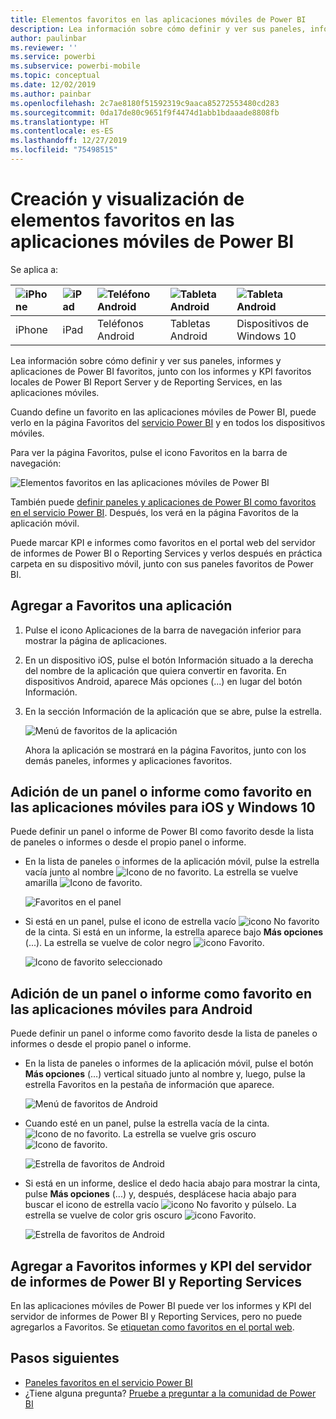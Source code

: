 ```yaml
---
title: Elementos favoritos en las aplicaciones móviles de Power BI
description: Lea información sobre cómo definir y ver sus paneles, informes y aplicaciones de Power BI favoritos, junto con los informes y KPI de Microsoft Power BI Report Server y de Reporting Services en las aplicaciones móviles.
author: paulinbar
ms.reviewer: ''
ms.service: powerbi
ms.subservice: powerbi-mobile
ms.topic: conceptual
ms.date: 12/02/2019
ms.author: painbar
ms.openlocfilehash: 2c7ae8180f51592319c9aaca85272553480cd283
ms.sourcegitcommit: 0da17de80c9651f9f4474d1abb1bdaaade8808fb
ms.translationtype: HT
ms.contentlocale: es-ES
ms.lasthandoff: 12/27/2019
ms.locfileid: "75498515"
---
```

# <a name="make-and-view-favorites-in-the-power-bi-mobile-apps"></a>Creación y visualización de elementos favoritos en las aplicaciones móviles de Power BI
Se aplica a:

| ![iPhone](./media/mobile-apps-favorites/iphone-logo-50-px.png) | ![iPad](./media/mobile-apps-favorites/ipad-logo-50-px.png) | ![Teléfono Android](./media/mobile-apps-favorites/android-phone-logo-50-px.png) | ![Tableta Android](./media/mobile-apps-favorites/android-tablet-logo-50-px.png) | ![Tableta Android](./media/mobile-apps-favorites/win-10-logo-50-px.png) |
|:--- |:--- |:--- |:--- |:--- |
| iPhone |iPad |Teléfonos Android |Tabletas Android |Dispositivos de Windows 10 |

Lea información sobre cómo definir y ver sus paneles, informes y aplicaciones de Power BI favoritos, junto con los informes y KPI favoritos locales de Power BI Report Server y de Reporting Services, en las aplicaciones móviles.

Cuando define un favorito en las aplicaciones móviles de Power BI, puede verlo en la página Favoritos del [servicio Power BI](https://powerbi.com) y en todos los dispositivos móviles.

Para ver la página Favoritos, pulse el icono Favoritos en la barra de navegación:

![Elementos favoritos en las aplicaciones móviles de Power BI](./media/mobile-apps-favorites/power-bi-android-favorites-reports.png)


También puede [definir paneles y aplicaciones de Power BI como favoritos en el servicio Power BI](../end-user-favorite.md). Después, los verá en la página Favoritos de la aplicación móvil.

Puede marcar KPI e informes como favoritos en el portal web del servidor de informes de Power BI o Reporting Services y verlos después en práctica carpeta en su dispositivo móvil, junto con sus paneles favoritos de Power BI.

## <a name="make-an-app-a-favorite"></a>Agregar a Favoritos una aplicación
1. Pulse el icono Aplicaciones de la barra de navegación inferior para mostrar la página de aplicaciones.

2. En un dispositivo iOS, pulse el botón Información situado a la derecha del nombre de la aplicación que quiera convertir en favorita. En dispositivos Android, aparece Más opciones (...) en lugar del botón Información. 

3. En la sección Información de la aplicación que se abre, pulse la estrella.
   
    ![Menú de favoritos de la aplicación](./media/mobile-apps-favorites/power-bi-android-favorite-app-ellipsis.png)
   
    Ahora la aplicación se mostrará en la página Favoritos, junto con los demás paneles, informes y aplicaciones favoritos.
   
## <a name="make-a-dashboard-or-report-a-favorite-in-the-ios-and-windows-10-mobile-apps"></a>Adición de un panel o informe como favorito en las aplicaciones móviles para iOS y Windows 10
Puede definir un panel o informe de Power BI como favorito desde la lista de paneles o informes o desde el propio panel o informe.

* En la lista de paneles o informes de la aplicación móvil, pulse la estrella vacía junto al nombre ![Icono de no favorito](./././media/mobile-apps-favorites/power-bi-mobile-not-favorite-icon.png). La estrella se vuelve amarilla ![Icono de favorito](./././media/mobile-apps-favorites/power-bi-mobile-yes-favorite-icon.png).
  
    ![Favoritos en el panel](./media/mobile-apps-favorites/power-bi-mobile-make-dashboard-favorite.png)
* Si está en un panel, pulse el icono de estrella vacío ![icono No favorito](./././media/mobile-apps-favorites/power-bi-mobile-not-favorite-icon.png) de la cinta. Si está en un informe, la estrella aparece bajo **Más opciones** (...).  La estrella se vuelve de color negro ![icono Favorito](./././media/mobile-apps-favorites/power-bi-mobile-favorite-selected-black.png).
  
    ![Icono de favorito seleccionado](./media/mobile-apps-favorites/power-bi-mobile-favorite-selected.png)

## <a name="make-a-dashboard-or-report-a-favorite-in-the-android-mobile-apps"></a>Adición de un panel o informe como favorito en las aplicaciones móviles para Android
Puede definir un panel o informe como favorito desde la lista de paneles o informes o desde el propio panel o informe.

* En la lista de paneles o informes de la aplicación móvil, pulse el botón **Más opciones** (…) vertical situado junto al nombre y, luego, pulse la estrella Favoritos en la pestaña de información que aparece.
  
    ![Menú de favoritos de Android](./media/mobile-apps-favorites/power-bi-android-make-favorite.png)

* Cuando esté en un panel, pulse la estrella vacía de la cinta. ![Icono de no favorito](./././media/mobile-apps-favorites/power-bi-mobile-not-favorite-icon.png). La estrella se vuelve gris oscuro ![Icono de favorito](./media/mobile-apps-favorites/power-bi-android-favorite-icon.png).
  
    ![Estrella de favoritos de Android](./media/mobile-apps-favorites/power-bi-android-favorite-in-dashboard.png)

* Si está en un informe, deslice el dedo hacia abajo para mostrar la cinta, pulse **Más opciones** (...) y, después, desplácese hacia abajo para buscar el icono de estrella vacío ![icono No favorito](./././media/mobile-apps-favorites/power-bi-mobile-not-favorite-icon.png) y púlselo. La estrella se vuelve de color gris oscuro ![icono Favorito](./media/mobile-apps-favorites/power-bi-android-favorite-icon.png).
  
    ![Estrella de favoritos de Android](./media/mobile-apps-favorites/power-bi-android-favorite-in-report.png)

## <a name="make-favorite-power-bi-report-server-and-reporting-services-reports-and-kpis"></a>Agregar a Favoritos informes y KPI del servidor de informes de Power BI y Reporting Services
En las aplicaciones móviles de Power BI puede ver los informes y KPI del servidor de informes de Power BI y Reporting Services, pero no puede agregarlos a Favoritos. Se [etiquetan como favoritos en el portal web](../../report-server/tutorial-explore-report-server-web-portal.md#tag-your-favorites). 

## <a name="next-steps"></a>Pasos siguientes
* [Paneles favoritos en el servicio Power BI](../end-user-favorite.md) 
* ¿Tiene alguna pregunta? [Pruebe a preguntar a la comunidad de Power BI](https://community.powerbi.com/)

